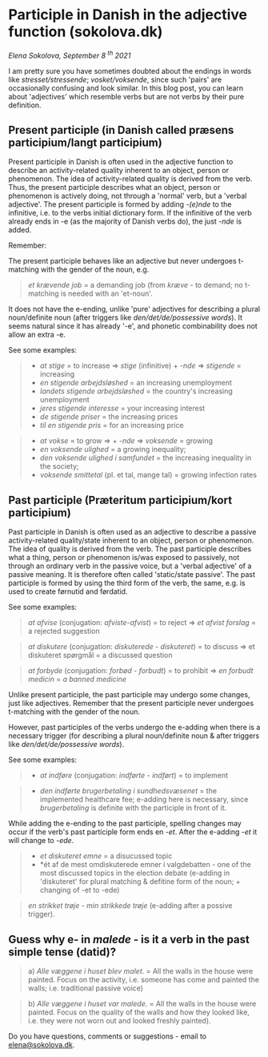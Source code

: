 # Participle in Danish in the adjective function (sokolova.dk)

*Elena Sokolova, September 8 <sup>th</sup> 2021*

I am pretty sure you have sometimes doubted about the endings in words like *stresset/stressende*; *vosket/voksende*, since such 'pairs' are occasionally confusing and look similar. In this blog post, you can learn about 'adjectives' which resemble verbs but are not verbs by their pure definition. 
 
## Present participle (in Danish called præsens participium/langt participium)
 
Present participle in Danish is often used in the adjective function to describe an activity-related quality inherent to an object, person or phenomenon. The idea of activity-related quality is derived from the verb. Thus, the present participle describes what an object, person or phenomenon is actively doing, not through a 'normal' verb, but a 'verbal adjective'. The present participle is formed by adding *-(e)nde* to the infinitive, i.e. to the verbs initial dictionary form. If the infinitive of the verb already ends in -e (as the majority of Danish verbs do), the just *-nde* is added.
 
Remember:
 
The present participle behaves like an adjective but never undergoes t-matching with the gender of the noun, e.g. 

> *et krævende job* = a demanding job (from *kræve* - to demand; no t-matching is needed with an 'et-noun'. 
 
It does not have the e-ending, unlike 'pure' adjectives for describing a plural noun/definite noun (after triggers like *den/det/de/possessive words*). It seems natural since it has already '-e', and phonetic combinability does not allow an extra -e.
 
See some examples:
 
> * *at stige* = to increase => *stige* (infinitive) + *-nde* => *stigende* = increasing 
> * *en stigende arbejdsløshed* = an increasing unemployment
> * *landets stigende arbejdsløshed* = the country's increasing unemployment
> * *jeres stigende interesse* = your increasing interest
> * *de stigende priser* = the increasing prices
> * *til en stigende pris* = for an increasing price <br>

 
> * *at vokse* = to grow => + *-nde* => *voksende* = growing
> * *en voksende ulighed* = a growing inequality; 
> * *den voksende ulighed i samfundet* = the increasing inequality in the society;
> * *voksende smittetal* (pl. et tal, mange tal) = growing infection rates

 
## Past participle (Præteritum participium/kort participium)
 
Past participle in Danish is often used as an adjective to describe a passive activity-related quality/state inherent to an object, person or phenomenon. The idea of quality is derived from the verb. The past participle describes what a thing, person or phenomenon is/was exposed to passively, not through an ordinary verb in the passive voice, but a 'verbal adjective' of a passive meaning. It is therefore often called 'static/state passive'. The past participle is formed by using the third form of the verb, the same, e.g. is used to create førnutid and førdatid. 
 
See some examples:
 
> *at afvise* (conjugation: *afviste*-*afvist*) = to reject => *et afvist forslag* = a rejected suggestion <br>
 
> *at diskutere* (conjugation: *diskuterede* - *diskuteret*) = to discuss => et diskuteret spørgmål = a discussed question <br>
 
> *at forbyde* (conjugation: *forbød* - *forbudt*) = to prohibit => *en forbudt medicin* = *a banned medicine* <br>

 
Unlike present participle, the past participle may undergo some changes, just like adjectives. 
Remember that the present participle never undergoes t-matching with the gender of the noun. 
 
However, past participles of the verbs undergo the e-adding when there is a necessary trigger (for describing a plural noun/definite noun & after triggers like *den/det/de/possessive words*). 
 
See some examples:
 
> * *at indføre* (conjugation: *indførte* - *indført*) = to implement 

> * *den indførte brugerbetaling i sundhedsvæsenet* = the implemented healthcare fee; 
e-adding here is necessary, since *brugerbetaling* is definite with the participle in front of it. 
 
While adding the e-ending to the past participle, spelling changes may occur if the verb's past participle form ends en *-et*. 
After the e-adding *-et* it will change to *-ede*.

> * *et diskuteret emne* = a disucussed topic
> * *ét af de mest omdiskuterede emner i valgdebatten - one of the most discussed topics in the election debate (e-adding in 'diskuteret' for plural matching & defitine form of the noun; + changing of -et to -ede) <br>

> *en strikket trøje* - *min strikkede trøje* (e-adding after a possive trigger). 
 
 
## Guess why e- in *malede* - is it a verb in the past simple tense (datid)?
 
> a) *Alle væggene i huset blev malet*. = All the walls in the house were painted. 
Focus on the activity, i.e. someone has come and painted the walls; i.e. traditional passive voice)
 
> b) *Alle væggene i huset var malede*. = All the walls in the house were painted. 
Focus on the quality of the walls and how they looked like, i.e. they were not worn out and looked freshly painted). 
 
Do you have questions, comments or suggestions - email to [elena@sokolova.dk](mailto:elena@sokolova.dk). 

<script async data-uid="135a810818" src="https://fantastic-artisan-8379.ck.page/135a810818/index.js"></script>

